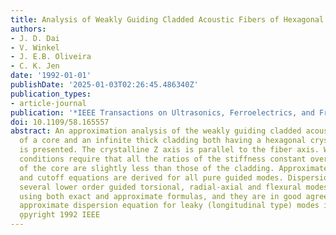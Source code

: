 ```yaml
---
title: Analysis of Weakly Guiding Cladded Acoustic Fibers of Hexagonal Crystal Symmetry
authors:
- J. D. Dai
- V. Winkel
- J. E.B. Oliveira
- C. K. Jen
date: '1992-01-01'
publishDate: '2025-01-03T02:26:45.486340Z'
publication_types:
- article-journal
publication: '*IEEE Transactions on Ultrasonics, Ferroelectrics, and Frequency Control*'
doi: 10.1109/58.165557
abstract: An approximation analysis of the weakly guiding cladded acoustic fiber consisting
  of a core and an infinite thick cladding both having a hexagonal crystal symmetry
  is presented. The crystalline Z axis is parallel to the fiber axis. Weak guidance
  conditions require that all the ratios of the stiffness constant over the density
  of the core are slightly less than those of the cladding. Approximate dispersion
  and cutoff equations are derived for all pure guided modes. Dispersion curves of
  several lower order guided torsional, radial-axial and flexural modes are evaluated
  using both exact and approximate formulas, and they are in good agreement. A simple
  approximate dispersion equation for leaky (longitudinal type) modes is also obtained.
  o̧pyright 1992 IEEE
---
```

